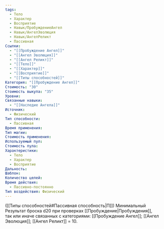 ```yaml
---
tags:
  - Тело
  - Характер
  - Восприятие
  - Навык/ПробуждениеАнгел
  - Навык/АнгелЭволюция
  - Навык/АнгелРеликт
  - Пассивная
Ссылки:
  - "[[Пробуждение Ангел]]"
  - "[[Ангел Эволюция]]"
  - "[[Ангел Реликт]]"
  - "[[Тело]]"
  - "[[Характер]]"
  - "[[Восприятие]]"
  - "[[Типы способностей]]"
Категория: "[[Пробуждение Ангел]]"
Стоимость: "30"
Стоимость выкупа: "35"
Уровни: 
Связанные навыки:
  - "[[Наследие Ангела]]"
Источник:
  - Физический
Тип способности:
  - Пассивная
Время применения: 
Тип магии: 
Стоимость применения: 
Используемый пул: 
Стоимость пула: 
Характеристики:
  - Тело
  - Характер
  - Восприятие
Дальность: 
Шаблон: 
Количество целей: 
Время действия:
  - Пассивно-постоянно
Тип воздействия: Физический
---
```

([[Типы способностей#Пассивная способность|П]]) Минимальный Результат броска d20 при проверках [[Пробуждение|Пробуждения]], так или иначе связанных с категориями: [[Пробуждение Ангел]]; [[Ангел Эволюция]]; [[Ангел Реликт]] = 10. 
